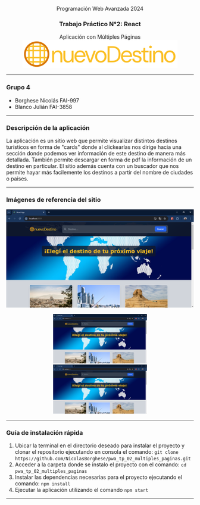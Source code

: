 <div align="center">

Programación Web Avanzada 2024

<h3>Trabajo Práctico N°2: React</h3>
Aplicación con Múltiples Páginas

<img src="public/assets/logoNuevoDestino1.png"/>

</div>

---

<h3>Grupo 4</h3>

-   Borghese Nicolás FAI-997
-   Blanco Julián FAI-3858

---

<h3>Descripción de la aplicación</h3>

La aplicación es un sitio web que permite visualizar distintos destinos turísticos en forma de "cards" donde al clickearlas nos dirige hacia una sección donde podemos ver información de este destino de manera más detallada. También permite descargar en forma de pdf la información de un destino en particular. El sitio además cuenta con un buscador que nos permite hayar más facilemente los destinos a partir del nombre de ciudades o paises.

---
<h3>Imágenes de referencia del sitio</h3>

<img src="public/assets/vistaProyecto01.png"/>

<p align="center">
  <img src="public/assets/vistaProyecto01.png" width="50%" alt="Imagen 1">
  <img src="public/assets/vistaProyecto01.png" width="50%" alt="Imagen 2">
</p>

---
<h3>Guía de instalación rápida</h3>

1. Ubicar la terminal en el directorio deseado para instalar el proyecto y clonar el repositorio ejecutando en consola el comando: `git clone https://github.com/NicolasBorghese/pwa_tp_02_multiples_paginas.git`
2. Acceder a la carpeta donde se instalo el proyecto con el comando: `cd pwa_tp_02_multiples_paginas`
3. Instalar las dependencias necesarias para el proyecto ejecutando el comando: `npm install`
4. Ejecutar la aplicación utilizando el comando `npm start`

---
